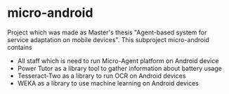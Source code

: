 # micro-android

Project which was made as Master's thesis "Agent-based system for service adaptation on mobile devices".
This subproject micro-android contains
- All staff which is need to run Micro-Agent platform on Android device
- Power Tutor as a library tool to gather information about battery usage
- Tesseract-Two as a library to run OCR on Android devices
- WEKA as a library to use machine learning on Android devices

